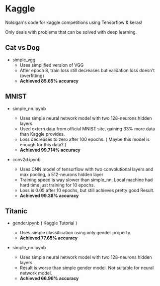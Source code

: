 # Kaggle

Nolsigan's code for kaggle competitions using Tensorflow & keras!

Only deals with problems that can be solved with deep learning.

## Cat vs Dog

* simple_vgg
    * Uses simplified version of VGG
    * After epoch 8, train loss still decreases but validation loss doesn't (overfitting)
    * __Achieved 85.65% accuracy__

## MNIST

* simple_nn.ipynb
    * Uses simple neural network model with two 128-neurons hidden layers
    * Used extern data from official MNIST site, gaining 33% more data than Kaggle provides.
    * Loss decreases to zero after 100 epochs. ( Maybe this model is enough for this data? )
    * __Achieved 99.714% accuracy__

* conv2d.ipynb
    * Uses CNN model of tensorflow with two convolutional layers and max pooling, a 512-neurons hidden layer
    * Training speed is way slower than simple_nn. Local machine had hard time just training for 10 epochs.
    * Loss is 0.05 after 10 epochs, but still achieves pretty good Result.
    * __Achieved 99.38% accuracy__

## Titanic

* gender.ipynb ( Kaggle Tutorial )
    * Uses simple classification using only gender property.
    * __Achieved 77.65% accuracy__

* simple_nn.ipynb
    * Uses simple neural network model with two 128-neurons hidden layers
    * Result is worse than simple gender model. Not suitable for neural network model.
    * __Achieved 66.96% accuracy__
